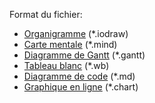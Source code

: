 Format du fichier:
* [Organigramme](https://www.iodraw.com/diagram) (*.iodraw)
* [Carte mentale](https://www.iodraw.com/fr/mind) (*.mind)
* [Diagramme de Gantt](https://www.iodraw.com/fr/gantt) (*.gantt)
* [Tableau blanc](https://www.iodraw.com/whiteboard) (*.wb)
* [Diagramme de code](https://www.iodraw.com/codechart) (*.md)
* [Graphique en ligne](https://www.iodraw.com/fr/chart) (*.chart)
